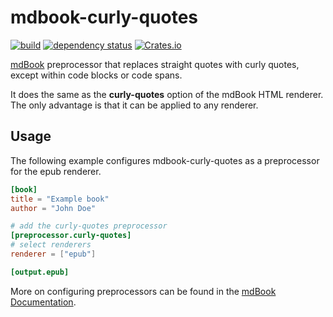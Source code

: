 # mdbook-curly-quotes

[![build](https://github.com/arminha/mdbook-curly-quotes/workflows/build/badge.svg)](https://github.com/arminha/mdbook-curly-quotes/actions?query=workflow%3Abuild)
[![dependency status](https://deps.rs/repo/github/arminha/mdbook-curly-quotes/status.svg)](https://deps.rs/repo/github/arminha/mdbook-curly-quotes)
[![Crates.io](https://img.shields.io/crates/v/mdbook-curly-quotes)](https://crates.io/crates/mdbook-curly-quotes)

[mdBook](https://github.com/rust-lang/mdBook) preprocessor that replaces straight quotes with curly quotes, except within code blocks or code spans.

It does the same as the **curly-quotes** option of the mdBook HTML renderer. The only advantage is that it can be applied to any renderer.

## Usage

The following example configures mdbook-curly-quotes as a preprocessor for the epub renderer.

```toml
[book]
title = "Example book"
author = "John Doe"

# add the curly-quotes preprocessor
[preprocessor.curly-quotes]
# select renderers
renderer = ["epub"]

[output.epub]
```

More on configuring preprocessors can be found in the [mdBook Documentation](https://rust-lang.github.io/mdBook/format/config.html#configuring-preprocessors).
